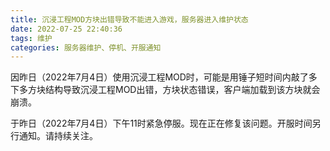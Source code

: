 ```yaml
---
title: 沉浸工程MOD方块出错导致不能进入游戏，服务器进入维护状态
date: 2022-07-25 22:40:36
tags: 维护
categories: 服务器维护、停机、开服通知
---
```


因昨日（2022年7月4日）使用沉浸工程MOD时，可能是用锤子短时间内敲了多下多方块结构导致沉浸工程MOD出错，方块状态错误，客户端加载到该方块就会崩溃。

于昨日（2022年7月4日）下午11时紧急停服。现在正在修复该问题。开服时间另行通知。请持续关注。